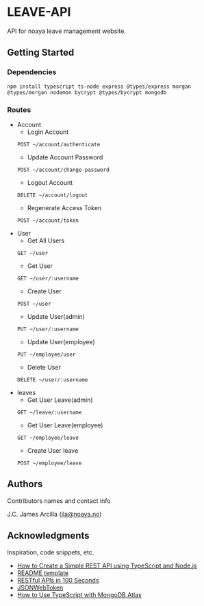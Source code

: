 # LEAVE-API

API for noaya leave management website.

## Getting Started

### Dependencies

```
npm install typescript ts-node express @types/express morgan @types/morgan nodemon bycrypt @types/bycrypt mongodb
```

### Routes

- Account
  - Login Account
  ```
  POST ~/account/authenticate
  ```
  - Update Account Password
  ```
  POST ~/account/change-password
  ```
  - Logout Account
  ```
  DELETE ~/account/logout
  ```
  - Regenerate Access Token
  ```
  POST ~/account/token
  ```
- User
  - Get All Users
  ```
  GET ~/user
  ```
  - Get User
  ```
  GET ~/user/:username
  ```
  - Create User
  ```
  POST ~/user
  ```
  - Update User(admin)
  ```
  PUT ~/user/:username
  ```
  - Update User(employee)
  ```
  PUT ~/employee/user
  ```
  - Delete User
  ```
  DELETE ~/user/:username
  ```
- leaves
  - Get User Leave(admin)
  ```
  GET ~/leave/:username
  ```
  - Get User Leave(employee)
  ```
  GET ~/employee/leave
  ```
  - Create User leave
  ```
  POST ~/employee/leave
  ```

## Authors

Contributors names and contact info

J.C. James Arcilla (jla@noaya.no)

## Acknowledgments

Inspiration, code snippets, etc.

- [How to Create a Simple REST API using TypeScript and Node.js](https://www.section.io/engineering-education/how-to-create-a-simple-rest-api-using-typescript-and-nodejs/)
- [README template](https://gist.github.com/DomPizzie/7a5ff55ffa9081f2de27c315f5018afc#project-title)
- [RESTful APIs in 100 Seconds](https://www.youtube.com/watch?v=-MTSQjw5DrM)
- [JSONWebToken](https://jwt.io/)
- [How to Use TypeScript with MongoDB Atlas](https://www.mongodb.com/compatibility/using-typescript-with-mongodb-tutorial)
